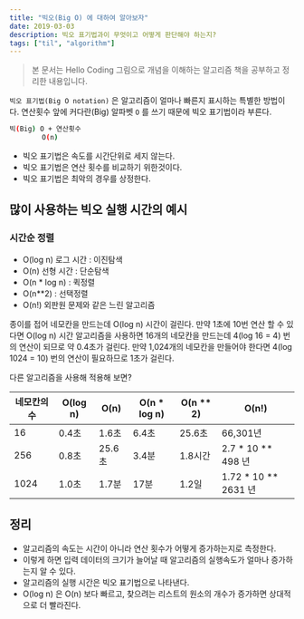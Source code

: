 ```yaml
---
title: "빅오(Big O) 에 대하여 알아보자"
date: 2019-03-03
description: 빅오 표기법과이 무엇이고 어떻게 판단해야 하는지?
tags: ["til", "algorithm"]
---
```


> 본 문서는 Hello Coding 그림으로 개념을 이해하는 알고리즘 책을 공부하고 정리한 내용입니다.

`빅오 표기법(Big O notation)` 은 알고리즘이 얼마나 빠른지 표시하는 특별한 방법이다.
연산횟수 앞에 커다란(Big) 알파벳 `O` 를 쓰기 때문에 빅오 표기법이라 부른다.

```bash
빅(Big) O + 연산횟수
        O(n)
```

- 빅오 표기법은 속도를 시간단위로 세지 않는다.
- 빅오 표기법은 연산 횟수를 비교하기 위한것이다.
- 빅오 표기법은 최악의 경우를 상정한다.

## 많이 사용하는 빅오 실행 시간의 예시

### 시간순 정렬

- O(log n) 로그 시간 : 이진탐색
- O(n) 선형 시간 : 단순탐색
- O(n \* log n) : 퀵정렬
- O(n\*\*2) : 선택정렬
- O(n!) 외판원 문제와 같은 느린 알고리즘

종이를 접어 네모칸을 만드는데 O(log n) 시간이 걸린다. 만약 1초에 10번 연산 할 수 있다면 O(log n) 시간 알고리즘을 사용하면 16개의 네모칸을 만드는데 4(log 16 = 4) 번의 연산이 되므로 약 0.4초가 걸린다. 만약 1,024개의 네모칸을 만들어야 한다면 4(log 1024 = 10) 번의 연산이 필요하므로 1초가 걸린다.

다른 알고리즘을 사용해 적용해 보면?

| 네모칸의 수 | O(log n) | O(n)   | O(n \* log n) | O(n \*\* 2) | O(n!)                   |
| ----------- | -------- | ------ | ------------- | ----------- | ----------------------- |
| 16          | 0.4초    | 1.6초  | 6.4초         | 25.6초      | 66,301년                |
| 256         | 0.8초    | 25.6초 | 3.4분         | 1.8시간     | 2.7 \* 10 \*\* 498 년   |
| 1024        | 1.0초    | 1.7분  | 17분          | 1.2일       | 1.72 \* 10 \*\* 2631 년 |

## 정리

- 알고리즘의 속도는 시간이 아니라 연산 횟수가 어떻게 증가하는지로 측정한다.
- 이렇게 하면 입력 데이터의 크기가 늘어날 때 알고리즘의 실행속도가 얼마나 증가하는지 알 수 있다.
- 알고리즘의 실행 시간은 빅오 표기법으로 나타낸다.
- O(log n) 은 O(n) 보다 빠르고, 찾으려는 리스트의 원소의 개수가 증가하면 상대적으로 더 빨라진다.
